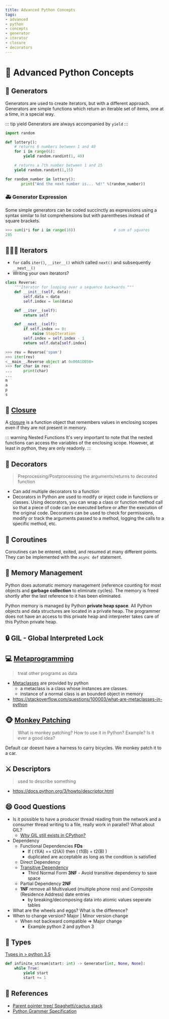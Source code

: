 ```yaml
---
title: Advanced Python Concepts
tags:
- advanced
- python
- concepts
- generator
- iterator
- closure
- decorators
---
```


# :eyes: Advanced Python Concepts

<TagLinks />

## :fire_engine: Generators

Generators are used to create iterators, but with a different approach.
Generators are simple functions which return an iterable set of items, one at a time, in a special way.

::: tip yield
Generators are always accompanied by `yield`
:::

```python
import random

def lottery():
    # returns 6 numbers between 1 and 40
    for i in range(6):
        yield random.randint(1, 40)

    # returns a 7th number between 1 and 15
    yield random.randint(1,15)

for random_number in lottery():
       print("And the next number is... %d!" %(random_number))
```

### :ambulance: Generator Expression

Some simple generators can be coded succinctly as expressions using a syntax similar to list comprehensions but with parentheses instead of square brackets.

```python
>>> sum(i*i for i in range(10))                 # sum of squares
285
```

## :family_man_girl_girl: Iterators

* `for` calls `iter()`, `__iter__()` which called `next()` and subsequently `__next__()`
* Writing your own iterators?

```python
class Reverse:
    """Iterator for looping over a sequence backwards."""
    def __init__(self, data):
        self.data = data
        self.index = len(data)

    def __iter__(self):
        return self

    def __next__(self):
        if self.index == 0:
            raise StopIteration
        self.index = self.index - 1
        return self.data[self.index]

>>> rev = Reverse('spam')
>>> iter(rev)
<__main__.Reverse object at 0x00A1DB50>
>>> for char in rev:
...     print(char)
...
m
a
p
s
```

## :diamond_shape_with_a_dot_inside: [Closure]

A [closure] is a function object that remembers values in enclosing scopes even if they are not present in memory.

::: warning Nested Functions
It's very important to note that the nested functions can access the variables of the enclosing scope.
However, at least in python, they are only readonly.
:::

## :crown: Decorators

> Preprocessing/Postprocessing the arguments/returns to decorated function

* Can add multiple decorators to a function
* Decorators in Python are used to modify or inject code in functions or classes. Using decorators, you can wrap a class or function method call so that a piece of code can be executed before or after the execution of the original code. Decorators can be used to check for permissions, modify or track the arguments passed to a method, logging the calls to a specific method, etc.

## :carousel_horse: Coroutines

Coroutines can be entered, exited, and resumed at many different points.
They can be implemented with the `async def` statement.

## :memo: Memory Management

Python does automatic memory management (reference counting for most objects and **garbage collection**
to eliminate cycles). The memory is freed shortly after the last reference to it has been eliminated.

Python memory is managed by Python **private heap space**. All Python objects and data structures are located in a private heap. The programmer does not have an access to this private heap and interpreter takes care of this Python private heap.

## :lock: GIL - Global Interpreted Lock


## :computer: [Metaprogramming]

> treat other programs as data

* [Metaclasses](https://en.wikipedia.org/wiki/Metaclass) are provided by python
  * a metaclass is a class whose instances are classes.
  * instance of a normal class is an bounded object in memory
* https://stackoverflow.com/questions/100003/what-are-metaclasses-in-python

## :monkey_face: [Monkey Patching]

> What is monkey patching? How to use it in Python? Example? Is it ever a good idea?

Default car doesnt have a harness to carry bicycles. We monkey patch it to a car.

## :crossed_swords: Descriptors

> used to describe something

* https://docs.python.org/3/howto/descriptor.html

## :smile: Good Questions

*  Is it possible to have a producer thread reading from the network and a consumer thread writing to a file, really work in parallel? What about GIL?
   * [Why GIL still exists in CPython?](https://wiki.python.org/moin/GlobalInterpreterLock)
* Dependency
  * Functional Dependencies **FDs**
    * If ( t1(A) == t2(A)) then ( t1(B) = t2(B) )
    * duplicated are acceptable as long as the condition is satisfied
  * Direct Dependency
  * [Transitive Dependency](https://en.wikipedia.org/wiki/Transitive_dependency)
    * Third Normal Form **3NF** - Avoid transitive dependency to save space
  * Partial Dependency **2NF**
  * **1NF** remove all Multivalued (multiple phone nos) and Composite (Residence Address) date entries
    * by breaking/decomposing data into atomic values seperate tables
* What are the wheels and eggs? What is the difference?
* When to change version? Major | Minor version change
  * When not backward compatible => Major change
    * Example python 2 and python 3

## :1234: Types

[Types in > python 3.5](https://docs.python.org/3/library/typing.html)

```py
def infinite_stream(start: int) -> Generator[int, None, None]:
    while True:
        yield start
        start += 1
```


## :selfie: References

* [Parent pointer tree/ Spaghetti/cactus stack](https://en.wikipedia.org/wiki/Parent_pointer_tree)
* [Python Grammer Specification](https://docs.python.org/3/reference/grammar.html)




[closure]: https://en.wikipedia.org/wiki/Closure_(computer_programming)
[Metaprogramming]: https://en.wikipedia.org/wiki/Metaprogramming
[monkey patching]: https://en.wikipedia.org/wiki/Monkey_patch


